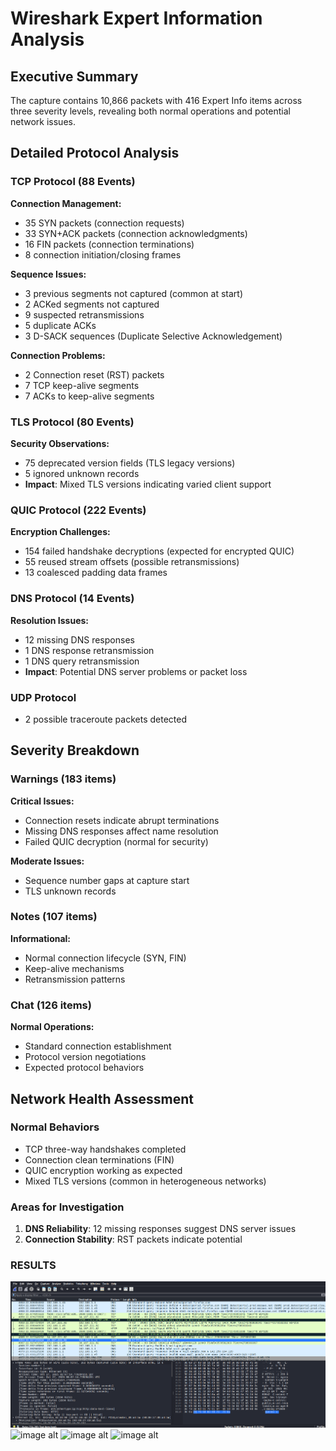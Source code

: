# Wireshark Expert Information Analysis

## Executive Summary
The capture contains 10,866 packets with 416 Expert Info items across three severity levels, revealing both normal operations and potential network issues.

## Detailed Protocol Analysis

### TCP Protocol (88 Events)
**Connection Management:**
- 35 SYN packets (connection requests)
- 33 SYN+ACK packets (connection acknowledgments)
- 16 FIN packets (connection terminations)
- 8 connection initiation/closing frames

**Sequence Issues:**
- 3 previous segments not captured (common at start)
- 2 ACKed segments not captured
- 9 suspected retransmissions
- 5 duplicate ACKs
- 3 D-SACK sequences (Duplicate Selective Acknowledgement)

**Connection Problems:**
- 2 Connection reset (RST) packets
- 7 TCP keep-alive segments
- 7 ACKs to keep-alive segments

### TLS Protocol (80 Events)
**Security Observations:**
- 75 deprecated version fields (TLS legacy versions)
- 5 ignored unknown records
- **Impact**: Mixed TLS versions indicating varied client support

### QUIC Protocol (222 Events)
**Encryption Challenges:**
- 154 failed handshake decryptions (expected for encrypted QUIC)
- 55 reused stream offsets (possible retransmissions)
- 13 coalesced padding data frames

### DNS Protocol (14 Events)
**Resolution Issues:**
- 12 missing DNS responses
- 1 DNS response retransmission
- 1 DNS query retransmission
- **Impact**: Potential DNS server problems or packet loss

### UDP Protocol
- 2 possible traceroute packets detected

## Severity Breakdown

###  Warnings (183 items)
**Critical Issues:**
- Connection resets indicate abrupt terminations
- Missing DNS responses affect name resolution
- Failed QUIC decryption (normal for security)

**Moderate Issues:**
- Sequence number gaps at capture start
- TLS unknown records

###  Notes (107 items)
**Informational:**
- Normal connection lifecycle (SYN, FIN)
- Keep-alive mechanisms
- Retransmission patterns

###  Chat (126 items)
**Normal Operations:**
- Standard connection establishment
- Protocol version negotiations
- Expected protocol behaviors

## Network Health Assessment

###  Normal Behaviors
- TCP three-way handshakes completed
- Connection clean terminations (FIN)
- QUIC encryption working as expected
- Mixed TLS versions (common in heterogeneous networks)

###  Areas for Investigation
1. **DNS Reliability**: 12 missing responses suggest DNS server issues
2. **Connection Stability**: RST packets indicate potential

### RESULTS
![image alt](https://github.com/devyani-oops/Wireshark-Network-Traffic-Analysis/blob/d78881375edbf66ada2054080c8516e0f9609fe0/Screenshot%202025-10-27%20120420.png)
![image alt]()
![image alt]()
![image alt]()


